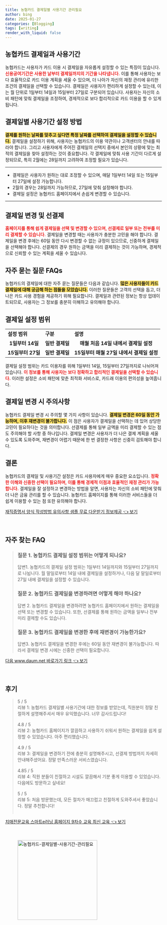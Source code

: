 ```yaml
---
title: 농협카드 결제일별 사용기간 관리필요
author: bing
date: 2025-01-27
categories: [Blogging]
tags: [writing]
render_with_liquid: false
---
```



<h2 id='농협카드 결제일과 사용기간'>농협카드 결제일과 사용기간</h2>

<p>농협카드는 사용자가 카드 이용 시 결제일을 자유롭게 설정할 수 있는 특징이 있습니다. <b><span style="color: #ee2323;">신용공여기간은 사용한 날부터 결제일까지의 기간을 나타냅니다.</span></b> 이를 통해 사용자는 보다 효율적으로 카드 이용 계획을 세울 수 있으며, 더 나아가 자신의 재정 관리에 유리한 조건의 결제일을 선택할 수 있습니다. 결제일은 사용자가 편리하게 설정할 수 있는데, 이는 월 단위로 1일부터 14일과 15일부터 27일로 구분되어 있습니다. 사용자는 자신의 소비 패턴에 맞춰 결제일을 조정하여, 경제적으로 보다 합리적으로 카드 이용을 할 수 있게 됩니다.</p>

<h2 id='결제일별 사용기간 설정 방법'>결제일별 사용기간 설정 방법</h2>

<p><b><span style="background-color: #ffe066;">결제를 원하는 날짜를 맞추고 싶다면 특정 날짜를 선택하여 결제일을 설정할 수 있습니다.</span></b> 결제일을 설정하기 위해, 사용자는 농협카드의 이용 약관이나 고객센터의 안내를 따라야 합니다. 그리고 사용자에게 주어진 결제일의 선택지 중에서 본인의 상황에 맞는 최적의 결제일을 찾아 설정하는 것이 중요합니다. 각 결제일에 맞춰 사용 기간이 다르게 설정되므로, 특히 2월에는 28일까지 고려하여 조정할 필요가 있습니다.</p>

<hr />

<ul>
    <li>결제일은 사용자가 원하는 대로 조정할 수 있으며, 매달 1일부터 14일 또는 15일부터 27일에 설정 가능합니다.</li>
    <li>2월의 경우는 28일까지 가능하므로, 27일에 맞춰 설정해야 합니다.</li>
    <li>결제일 설정은 농협카드 홈페이지에서 손쉽게 변경할 수 있습니다.</li>
</ul>

<hr />

<h2 id='결제일 변경 및 선결제'>결제일 변경 및 선결제</h2>

<p><b><span style="color: #ee2323;">홈페이지를 통해 쉽게 결제일을 선택 및 변경할 수 있으며, 선결제로 일부 또는 전부를 미리 결제할 수 있습니다.</span></b> 결제일을 변경할 때는 사용자가 충분한 고민을 해야 합니다. 결제일을 변경 후에는 60일 동안 다시 변경할 수 없는 규정이 있으므로, 신중하게 결제일을 선택해야 합니다. 선결제의 경우 원하는 금액을 미리 결제하는 것이 가능하며, 경제적으로 신뢰할 수 있는 계획을 세울 수 있습니다.</p>

<h2 id='자주 묻는 질문 FAQs'>자주 묻는 질문 FAQs</h2>

<p>농협카드의 결제일에 대한 자주 묻는 질문들은 다음과 같습니다. <b><span style="background-color: #ffe066;">많은 사용자들이 카드 결제일에 대해 궁금해 하는 점들을 모았습니다.</span></b> 이러한 질문들은 고객의 선택을 돕고, 더 나은 카드 사용 경험을 제공하기 위해 필요합니다. 결제일과 관련된 정보는 항상 업데이트되므로, 사용자는 그 정보를 충분히 이해하고 유의해야 합니다.</p>

<h2 id='결제일 설정 범위'>결제일 설정 범위</h2>

<table>
    <tr>
        <td><b>설정 범위</b></td>
        <td><b>구분</b></td>
        <td><b>설명</b></td>
    </tr>
    <tr>
        <td style="text-align: center; height: 17px;"><b>1일부터 14일</b></td>
        <td style="text-align: center; height: 17px;"><b>일반 결제일</b></td>
        <td style="text-align: center; height: 17px;"><b>매월 처음 14일 내에서 결제일 설정</b></td>
    </tr>
    <tr>
        <td style="text-align: center; height: 17px;"><b>15일부터 27일</b></td>
        <td style="text-align: center; height: 17px;"><b>일반 결제일</b></td>
        <td style="text-align: center; height: 17px;"><b>15일부터 매월 27일 내에서 결제일 설정</b></td>
    </tr>
</table>

<p>결제일 설정 범위는 카드 이용자를 위해 1일부터 14일, 15일부터 27일까지로 나뉘어져 있습니다. <b><span style="color: #ee2323;">이 정보를 통해 사용자는 보다 정확하고 합리적인 결제일을 선택할 수 있습니다.</span></b> 이러한 설정은 소비 패턴에 맞춘 최적화 서비스로, 카드래 이용의 편의성을 높여줍니다.</p>

<h2 id='결제일 변경 시 주의사항'>결제일 변경 시 주의사항</h2>

<p>농협카드 결제일 변경 시 주의할 몇 가지 사항이 있습니다. <b><span style="background-color: #ffe066;">결제일 변경은 60일 동안 가능하며, 이후 재변경이 불가합니다.</span></b> 이 점은 사용자가 결제일을 선택하는 데 있어 상당한 고민이 필요하다는 것을 의미합니다. 선결제를 통해 일부 금액을 미리 결제할 수 있는 점도 주의해야 할 사항 중 하나입니다. 결제일 변경은 사용자가 더 나은 결제 계획을 세울 수 있도록 도와주며, 재변경이 어렵기 때문에 한 번 결정한 사항은 신중히 검토해야 합니다.</p>

<h2 id='결론'>결론</h2>

<p>농협카드의 결제일 및 사용기간 설정은 카드 사용자에게 매우 중요한 요소입니다. <b><span style="color: #ee2323;">정확한 이해와 신중한 선택이 필요하며, 이를 통해 경제적 이점과 효율적인 재정 관리가 가능합니다.</span></b> 결제일을 잘 설정하고 변경하는 방법을 알면, 사용자는 자신의 소비 패턴에 맞춰 더 나은 금융 관리를 할 수 있습니다. 농협카드 홈페이지를 통해 이러한 서비스들을 더 쉽게 이용할 수 있는 점 또한 유의해야 합니다.</p>


<p><a class="click-button" title="재직증명서 양식 작성방법 유의사항 샘플 무료 다운받기 정보제공" href="https://afficreate.github.io/posts/%EC%9E%AC%EC%A7%81%EC%A6%9D%EB%AA%85%EC%84%9C-%EC%96%91%EC%8B%9D-%EC%9E%91%EC%84%B1%EB%B0%A9%EB%B2%95-%EC%9C%A0%EC%9D%98%EC%82%AC%ED%95%AD-%EC%83%98%ED%94%8C-%EB%AC%B4%EB%A3%8C-%EB%8B%A4%EC%9A%B4%EB%B0%9B%EA%B8%B0-%EC%A0%95%EB%B3%B4%EC%A0%9C%EA%B3%B5/" rel="dofollow">재직증명서 양식 작성방법 유의사항 샘플 무료 다운받기 정보제공 👈 보기</a></p><br>
<h2 id='자주_찾는_FAQ'>자주 찾는 FAQ</h2>
<div itemscope="" itemtype="https://schema.org/FAQPage"> 
<blockquote> 
<div itemscope="" itemprop="mainEntity" itemtype="https://schema.org/Question"> 
<h3 itemprop="name">질문 1. 농협카드 결제일 설정 범위는 어떻게 되나요?</h3> 
<div itemscope="" itemprop="acceptedAnswer" itemtype="https://schema.org/Answer"> 
<span itemprop="text"> 
<p>답변1. 농협카드의 결제일 설정 범위는 1일부터 14일까지와 15일부터 27일까지로 나뉩니다. 월 말일로부터 14일 내에 결제일을 설정하거나, 다음 달 말일로부터 27일 내에 결제일을 설정할 수 있습니다.</p> 
</span> 
</div> 
</div> 

<div itemscope="" itemprop="mainEntity" itemtype="https://schema.org/Question"> 
<h3 itemprop="name">질문 2. 농협카드 결제일을 변경하려면 어떻게 해야 하나요?</h3> 
<div itemscope="" itemprop="acceptedAnswer" itemtype="https://schema.org/Answer"> 
<span itemprop="text"> 
<p>답변 2. 농협카드 결제일을 변경하려면 농협카드 홈페이지에서 원하는 결제일을 선택 또는 변경할 수 있습니다. 또한, 선결제를 통해 원하는 금액을 일부나 전부 미리 결제할 수도 있습니다.</p> 
</span> 
</div> 
</div> 

<div itemscope="" itemprop="mainEntity" itemtype="https://schema.org/Question"> 
<h3 itemprop="name">질문 3. 농협카드 결제일을 변경한 후에 재변경이 가능한가요?</h3> 
<div itemscope="" itemprop="acceptedAnswer" itemtype="https://schema.org/Answer"> 
<span itemprop="text"> 
<p>답변3. 농협카드 결제일을 변경한 후에는 60일 동안 재변경이 불가능합니다. 따라서 결제일 변경 시에는 신중한 선택이 필요합니다.</p> 
</span> 
</div> 
</div> 

</blockquote> 
</div>
<p><a class="click-button" title="다음 www.daum.net 바로가기 링크" href="https://afficreate.github.io/posts/%EB%8B%A4%EC%9D%8C-www.daum.net-%EB%B0%94%EB%A1%9C%EA%B0%80%EA%B8%B0-%EB%A7%81%ED%81%AC/" rel="dofollow">다음 www.daum.net 바로가기 링크 👈 보기</a></p><br>
<h2 id='후기'>후기</h2>
<div itemscope itemtype="https://schema.org/Product">
  <blockquote>
  <div itemprop="review" itemscope itemtype="https://schema.org/Review">
      <div itemprop="reviewRating" itemscope itemtype="https://schema.org/Rating"> <span itemprop="ratingValue">5</span> / <span itemprop="bestRating">5</span> </div>
      <span itemprop="reviewBody">리뷰 1: 농협카드 결제일별 사용기간에 대한 정보를 받았는데, 직원분이 정말 친절하게 설명해주셔서 매우 유익했습니다. 너무 감사드립니다!</span>
  </div>
  <br>
  <div itemprop="review" itemscope itemtype="https://schema.org/Review">
      <div itemprop="reviewRating" itemscope itemtype="https://schema.org/Rating"> <span itemprop="ratingValue">4.8</span> / <span itemprop="bestRating">5</span> </div>
      <span itemprop="reviewBody">리뷰 2: 농협카드 홈페이지가 깔끔하고 사용하기 쉬워서 원하는 결제일을 쉽게 설정할 수 있었습니다. 아주 편리했습니다.</span>
  </div>
  <br>
  <div itemprop="review" itemscope itemtype="https://schema.org/Review">
      <div itemprop="reviewRating" itemscope itemtype="https://schema.org/Rating"> <span itemprop="ratingValue">4.9</span> / <span itemprop="bestRating">5</span> </div>
      <span itemprop="reviewBody">리뷰 3: 결제일을 변경하기 전에 충분히 설명해주시고, 선결제 방법까지 자세히 안내해주셨어요. 정말 만족스러운 서비스였습니다.</span>
  </div>
  <br>
  <div itemprop="review" itemscope itemtype="https://schema.org/Review">
      <div itemprop="reviewRating" itemscope itemtype="https://schema.org/Rating"> <span itemprop="ratingValue">4.85</span> / <span itemprop="bestRating">5</span> </div>
      <span itemprop="reviewBody">리뷰 4: 직원 분들이 친절하고 시설도 깔끔해서 기분 좋게 이용할 수 있었습니다. 다음에도 방문하고 싶네요!</span>
  </div>
  <br>
  <div itemprop="review" itemscope itemtype="https://schema.org/Review">
      <div itemprop="reviewRating" itemscope itemtype="https://schema.org/Rating"> <span itemprop="ratingValue">5</span> / <span itemprop="bestRating">5</span> </div>
      <span itemprop="reviewBody">리뷰 5: 처음 방문했는데, 모든 절차가 매끄럽고 친절하게 도와주셔서 좋았습니다. 정말 추천합니다!</span>
  </div>
  <br>
  </blockquote>
</div>
<p><a class="click-button" title="치매전문교육 스마트e러닝 홈페이지 9차수 교육 최신 교육" href="https://afficreate.github.io/posts/%EC%B9%98%EB%A7%A4%EC%A0%84%EB%AC%B8%EA%B5%90%EC%9C%A1-%EC%8A%A4%EB%A7%88%ED%8A%B8e%EB%9F%AC%EB%8B%9D-%ED%99%88%ED%8E%98%EC%9D%B4%EC%A7%80-9%EC%B0%A8%EC%88%98-%EA%B5%90%EC%9C%A1-%EC%B5%9C%EC%8B%A0-%EA%B5%90%EC%9C%A1/" rel="dofollow">치매전문교육 스마트e러닝 홈페이지 9차수 교육 최신 교육 👈 보기</a></p><br>
<figure class="image"><img src="https://afficreate.github.io/assets/img/thumbnail/농협카드-결제일별-사용기간-관리필요.webp" alt="농협카드-결제일별-사용기간-관리필요" width="256" height="256"></figure>